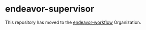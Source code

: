 # endeavor-supervisor

This repository has moved to the [endeavor-workflow](https://github.com/endeavor-workflow/endeavor-supervisor) Organization.
